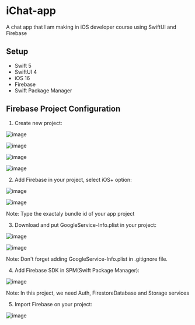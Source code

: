 # iChat-app
A chat app that I am making in iOS developer course using SwiftUI and Firebase

## Setup

* Swift 5
* SwiftUI 4
* iOS 16
* Firebase
* Swift Package Manager

## Firebase Project Configuration

1. Create new project:

![image](https://user-images.githubusercontent.com/20096045/202316589-5b57d993-248a-47a8-a9f0-3edfffc4a897.png)

![image](https://user-images.githubusercontent.com/20096045/202316668-349011b4-12e8-4dc0-809b-6e529c3c933f.png)

![image](https://user-images.githubusercontent.com/20096045/202316749-57b9831c-e4b3-45d8-9121-3c0be3143583.png)

![image](https://user-images.githubusercontent.com/20096045/202316834-9aa03474-5ff8-46d1-90d3-eeda85153c38.png)

2. Add Firebase in your project, select iOS+ option:

![image](https://user-images.githubusercontent.com/20096045/202317017-19853ee7-3518-4642-836b-6b105b3b9da1.png)

![image](https://user-images.githubusercontent.com/20096045/202317161-879e5c5f-dda1-40e2-9bfa-7d189499b98c.png)

Note: Type the exactaly bundle id of your app project

3. Download and put GoogleService-Info.plist in your project:

![image](https://user-images.githubusercontent.com/20096045/202317343-d33ceb0e-6ef5-47e6-b948-3351ceb5d851.png)

![image](https://user-images.githubusercontent.com/20096045/202317420-19a10eb4-5300-4aa2-96d5-dbe27b17015b.png)

Note: Don't forget adding GoogleService-Info.plist in .gitignore file.

4. Add Firebase SDK in SPM(Swift Package Manager):

![image](https://user-images.githubusercontent.com/20096045/202318074-432459c6-6c0e-4474-ab57-e680f06d6212.png)

Note: In this project, we need Auth, FirestoreDatabase and Storage services

5. Import Firebase on your project:

![image](https://user-images.githubusercontent.com/20096045/202318396-da76dfa1-3c4f-4af3-bf95-d81f592b648b.png)








